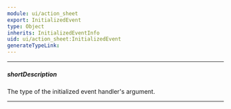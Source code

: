 ```yaml
---
module: ui/action_sheet
export: InitializedEvent
type: Object
inherits: InitializedEventInfo
uid: ui/action_sheet:InitializedEvent
generateTypeLink: 
---
```

---
##### shortDescription
The type of the initialized event handler's argument.

---
<!-- Description goes here -->